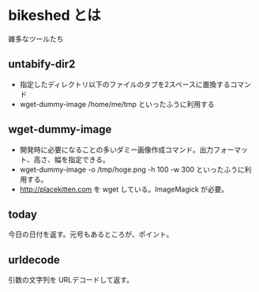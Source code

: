 bikeshed とは
=============
雑多なツールたち

untabify-dir2
-------

* 指定したディレクトリ以下のファイルのタブを2スペースに置換するコマンド
* wget-dummy-image /home/me/tmp といったふうに利用する

wget-dummy-image
-------

* 開発時に必要になることの多いダミー画像作成コマンド。出力フォーマット、高さ、幅を指定できる。
* wget-dummy-image -o /tmp/hoge.png -h 100 -w 300 といったふうに利用する。
* http://placekitten.com を wget している。ImageMagick が必要。

today
-------

今日の日付を返す。元号もあるところが、ポイント。

urldecode
-------

引数の文字列を URLデコードして返す。
